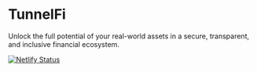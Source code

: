# TunnelFi

Unlock the full potential of your real-world assets in a secure, transparent, and inclusive financial ecosystem.

[![Netlify Status](https://api.netlify.com/api/v1/badges/0358e0ac-16cb-44bd-a874-a6ba24dc785c/deploy-status)](https://app.netlify.com/sites/tunnelfi/deploys)
